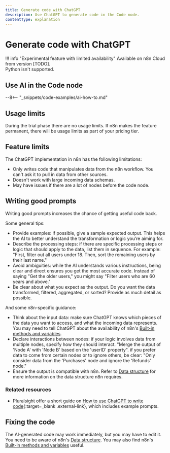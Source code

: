 ```yaml
---
title: Generate code with ChatGPT
description: Use ChatGPT to generate code in the Code node.
contentType: explanation
---
```


# Generate code with ChatGPT

!!! info "Experimental feature with limited availability"
	Available on n8n Cloud from version [TODO].  
	Python isn't supported.

## Use AI in the Code node

--8<-- "_snippets/code-examples/ai-how-to.md"

## Usage limits

During the trial phase there are no usage limits. If n8n makes the feature permanent, there will be usage limits as part of your pricing tier.

## Feature limits

The ChatGPT implementation in n8n has the following limitations:

* Only writes code that manipulates data from the n8n workflow. You can't ask it to pull in data from other sources.
* Doesn't work with large incoming data schemas.
* May have issues if there are a lot of nodes before the code node.

## Writing good prompts

Writing good prompts increases the chance of getting useful code back.

Some general tips:

* Provide examples: if possible, give a sample expected output. This helps the AI to better understand the transformation or logic you’re aiming for.
* Describe the processing steps: if there are specific processing steps or logic that should apply to the data, list them in sequence. For example: "First, filter out all users under 18. Then, sort the remaining users by their last name."
* Avoid ambiguities: while the AI understands various instructions, being clear and direct ensures you get the most accurate code. Instead of saying "Get the older users," you might say "Filter users who are 60 years and above."
* Be clear about what you expect as the output. Do you want the data transformed, filtered, aggregated, or sorted? Provide as much detail as possible.

And some n8n-specific guidance:

* Think about the input data: make sure ChatGPT knows which pieces of the data you want to access, and what the incoming data represents. You may need to tell ChatGPT about the availability of n8n's [Built-in methods and variables](/code-examples/methods-variables-reference/).
* Declare interactions between nodes: if your logic involves data from multiple nodes, specify how they should interact. "Merge the output of 'Node A' with 'Node B' based on the 'userID' property". if you prefer data to come from certain nodes or to ignore others, be clear: "Only consider data from the 'Purchases' node and ignore the 'Refunds' node."
* Ensure the output is compatible with n8n. Refer to [Data structure](/data/data-structure/) for more information on the data structure n8n requires.

### Related resources

* Pluralsight offer a short guide on [How to use ChatGPT to write code](https://www.pluralsight.com/blog/software-development/how-use-chatgpt-programming-coding){:target=_blank .external-link}, which includes example prompts.

## Fixing the code

The AI-generated code may work immediately, but you may have to edit it. You need to be aware of n8n's [Data structure](/data/data-structure/). You may also find n8n's [Built-in methods and variables](/code-examples/methods-variables-reference/) useful.
